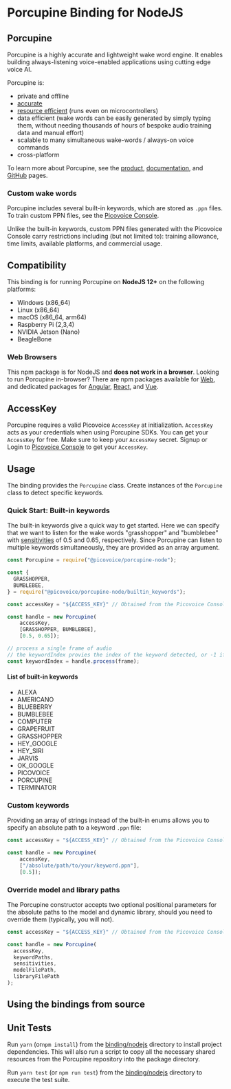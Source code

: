 # Porcupine Binding for NodeJS

## Porcupine

Porcupine is a highly accurate and lightweight wake word engine. It enables building always-listening voice-enabled applications using cutting edge voice AI.

Porcupine is:

- private and offline
- [accurate](https://github.com/Picovoice/wake-word-benchmark)
- [resource efficient](https://www.youtube.com/watch?v=T0tAnh8tUQg) (runs even on microcontrollers)
- data efficient (wake words can be easily generated by simply typing them, without needing thousands of hours of bespoke audio training data and manual effort)
- scalable to many simultaneous wake-words / always-on voice commands
- cross-platform

To learn more about Porcupine, see the [product](https://picovoice.ai/products/porcupine/), [documentation](https://picovoice.ai/docs/), and [GitHub](https://github.com/Picovoice/porcupine/) pages.

### Custom wake words

Porcupine includes several built-in keywords, which are stored as `.ppn` files. To train custom PPN files, see the [Picovoice Console](https://console.picovoice.ai/).

Unlike the built-in keywords, custom PPN files generated with the Picovoice Console carry restrictions including (but not limited to): training allowance, time limits, available platforms, and commercial usage.

## Compatibility

This binding is for running Porcupine on **NodeJS 12+** on the following platforms:

- Windows (x86_64)
- Linux (x86_64)
- macOS (x86_64, arm64)
- Raspberry Pi (2,3,4)
- NVIDIA Jetson (Nano)
- BeagleBone

### Web Browsers

This npm package is for NodeJS and **does not work in a browser**. Looking to run Porcupine in-browser? There are npm packages available for [Web](https://www.npmjs.com/package/@picovoice/porcupine-web-en-worker), and dedicated packages for [Angular](https://www.npmjs.com/package/@picovoice/porcupine-web-angular), [React](https://www.npmjs.com/package/@picovoice/porcupine-web-react), and [Vue](https://www.npmjs.com/package/@picovoice/porcupine-web-vue).

## AccessKey

Porcupine requires a valid Picovoice `AccessKey` at initialization. `AccessKey` acts as your credentials when using Porcupine SDKs.
You can get your `AccessKey` for free. Make sure to keep your `AccessKey` secret.
Signup or Login to [Picovoice Console](https://console.picovoice.ai/) to get your `AccessKey`.

## Usage

The binding provides the `Porcupine` class. Create instances of the `Porcupine` class to detect specific keywords.

### Quick Start: Built-in keywords

The built-in keywords give a quick way to get started. Here we can specify that we want to listen for the wake words "grasshopper" and "bumblebee" with [sensitivities](https://picovoice.ai/docs/faq/porcupine/#what-should-i-set-the-sensitivity-value-to) of 0.5 and 0.65, respectively. Since Porcupine can listen to multiple keywords simultaneously, they are provided as an array argument.

```javascript
const Porcupine = require("@picovoice/porcupine-node");

const {
  GRASSHOPPER,
  BUMBLEBEE,
} = require("@picovoice/porcupine-node/builtin_keywords");

const accessKey = "${ACCESS_KEY}" // Obtained from the Picovoice Console (https://console.picovoice.ai/)

const handle = new Porcupine(
    accessKey,
    [GRASSHOPPER, BUMBLEBEE], 
    [0.5, 0.65]);

// process a single frame of audio
// the keywordIndex provies the index of the keyword detected, or -1 if no keyword was detected
const keywordIndex = handle.process(frame);
```

#### List of built-in keywords

- ALEXA
- AMERICANO
- BLUEBERRY
- BUMBLEBEE
- COMPUTER
- GRAPEFRUIT
- GRASSHOPPER
- HEY_GOOGLE
- HEY_SIRI
- JARVIS
- OK_GOOGLE
- PICOVOICE
- PORCUPINE
- TERMINATOR

### Custom keywords

Providing an array of strings instead of the built-in enums allows you to specify an absolute path to a keyword `.ppn` file:

```javascript
const accessKey = "${ACCESS_KEY}" // Obtained from the Picovoice Console (https://console.picovoice.ai/)

const handle = new Porcupine(
    accessKey,
    ["/absolute/path/to/your/keyword.ppn"], 
    [0.5]);
```

### Override model and library paths

The Porcupine constructor accepts two optional positional parameters for the absolute paths to the model and dynamic library, should you need to override them (typically, you will not).

```javascript
const accessKey = "${ACCESS_KEY}" // Obtained from the Picovoice Console (https://console.picovoice.ai/)

const handle = new Porcupine(
  accessKey,
  keywordPaths,
  sensitivities,
  modelFilePath,
  libraryFilePath
);
```

## Using the bindings from source

## Unit Tests

Run `yarn` (or`npm install`) from the [binding/nodejs](https://github.com/Picovoice/porcupine/tree/master/binding/nodejs) directory to install project dependencies. This will also run a script to copy all the necessary shared resources from the Porcupine repository into the package directory.

Run `yarn test` (or `npm run test`) from the [binding/nodejs](https://github.com/Picovoice/porcupine/tree/master/binding/nodejs) directory to execute the test suite.
